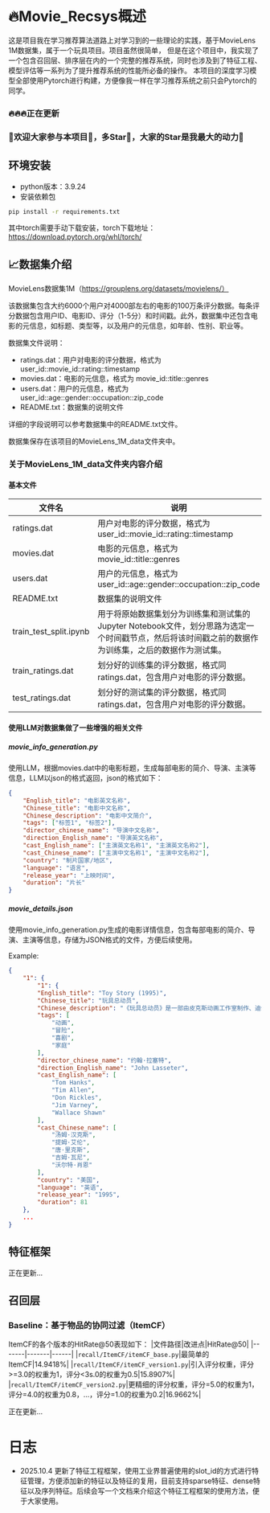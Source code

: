 # 🔥Movie_Recsys概述
这是项目我在学习推荐算法道路上对学习到的一些理论的实践，基于MovieLens 1M数据集，属于一个玩具项目。项目虽然很简单，
但是在这个项目中，我实现了一个包含召回层、排序层在内的一个完整的推荐系统，同时也涉及到了特征工程、模型评估等一系列为了提升推荐系统的性能所必备的操作。
本项目的深度学习模型全部使用Pytorch进行构建，方便像我一样在学习推荐系统之前只会Pytorch的同学。

### 🔥🔥🔥正在更新
### 👏欢迎大家参与本项目💪，多Star🌟，大家的Star是我最大的动力🌟

## 环境安装
- python版本：3.9.24
- 安装依赖包
```bash
pip install -r requirements.txt
```
其中torch需要手动下载安装，torch下载地址：https://download.pytorch.org/whl/torch/

## 📈数据集介绍
MovieLens数据集1M（https://grouplens.org/datasets/movielens/）

该数据集包含大约6000个用户对4000部左右的电影的100万条评分数据。每条评分数据包含用户ID、电影ID、评分（1-5分）和时间戳。此外，数据集中还包含电影的元信息，如标题、类型等，以及用户的元信息，如年龄、性别、职业等。

数据集文件说明：
- ratings.dat：用户对电影的评分数据，格式为 user_id::movie_id::rating::timestamp
- movies.dat：电影的元信息，格式为 movie_id::title::genres
- users.dat：用户的元信息，格式为 user_id::age::gender::occupation::zip_code
- README.txt：数据集的说明文件

详细的字段说明可以参考数据集中的README.txt文件。

数据集保存在该项目的MovieLens_1M_data文件夹中。

### 关于MovieLens_1M_data文件夹内容介绍

#### 基本文件
|文件名|说明|
|-------|-------|
|ratings.dat|用户对电影的评分数据，格式为 user_id::movie_id::rating::timestamp|
|movies.dat|电影的元信息，格式为 movie_id::title::genres|
|users.dat|用户的元信息，格式为 user_id::age::gender::occupation::zip_code|
|README.txt|数据集的说明文件|
|train_test_split.ipynb|用于将原始数据集划分为训练集和测试集的Jupyter Notebook文件，划分思路为选定一个时间戳节点，然后将该时间戳之前的数据作为训练集，之后的数据作为测试集。|
|train_ratings.dat|划分好的训练集的评分数据，格式同ratings.dat，包含用户对电影的评分数据。|
|test_ratings.dat|划分好的测试集的评分数据，格式同ratings.dat，包含用户对电影的评分数据。|

#### 使用LLM对数据集做了一些增强的相关文件
##### movie_info_generation.py
使用LLM，根据movies.dat中的电影标题，生成每部电影的简介、导演、主演等信息，LLM以json的格式返回，json的格式如下：
```json
{
    "English_title": "电影英文名称",
    "Chinese_title": "电影中文名称",
    "Chinese_description": "电影中文简介",
    "tags": ["标签1", "标签2"],
    "director_chinese_name": "导演中文名称",
    "direction_English_name": "导演英文名称",
    "cast_English_name": ["主演英文名称1", "主演英文名称2"],
    "cast_Chinese_name": ["主演中文名称1", "主演中文名称2"],
    "country": "制片国家/地区",
    "language": "语言",
    "release_year": "上映时间",
    "duration": "片长"
}
```

##### movie_details.json
使用movie_info_generation.py生成的电影详情信息，包含每部电影的简介、导演、主演等信息，存储为JSON格式的文件，方便后续使用。

Example:
```json
{
    "1": {
        "1": {
        "English_title": "Toy Story (1995)",
        "Chinese_title": "玩具总动员",
        "Chinese_description": "《玩具总动员》是一部由皮克斯动画工作室制作、迪士尼发行的动画电影，讲述了玩具们在主人离开后拥有的神奇生命。影片围绕小主人安迪最喜欢的牛仔胡迪展开，他原本是安迪最喜爱的玩具，但随着新玩具——一位太空骑警巴斯光年加入后，胡迪开始担心自己会被取代。在一次意外中，胡迪和巴斯光年被安迪的妹妹带离了家，他们必须携手合作，才能找回回家的路。途中，玩具们经历了各种冒险，彼此之间也逐渐建立了深厚的友谊。影片通过幽默和感人的情节，探讨了友情、忠诚和成长的主题。",
        "tags": [
            "动画",
            "冒险",
            "喜剧",
            "家庭"
        ],
        "director_chinese_name": "约翰·拉塞特",
        "direction_English_name": "John Lasseter",
        "cast_English_name": [
            "Tom Hanks",
            "Tim Allen",
            "Don Rickles",
            "Jim Varney",
            "Wallace Shawn"
        ],
        "cast_Chinese_name": [
            "汤姆·汉克斯",
            "提姆·艾伦",
            "唐·里克斯",
            "吉姆·瓦尼",
            "沃尔特·肖恩"
        ],
        "country": "美国",
        "language": "英语",
        "release_year": "1995",
        "duration": 81
    },
    ...
}
```

## 特征框架

正在更新...

## 召回层
### Baseline：基于物品的协同过滤（ItemCF）

ItemCF的各个版本的HitRate@50表现如下：
|文件路径|改进点|HitRate@50|
|-------|-------|------|
|`recall/ItemCF/itemCF_base.py`|最简单的ItemCF|14.9418%|
|`recall/ItemCF/itemCF_version1.py`|引入评分权重，评分>=3.0的权重为1，评分<3s.0的权重为0.5|15.8907%|
|`recall/ItemCF/itemCF_version2.py`|更精细的评分权重，评分=5.0的权重为1，评分=4.0的权重为0.8，...，评分=1.0的权重为0.2|16.9662%|

正在更新...


# 日志
- 2025.10.4 
更新了特征工程框架，使用工业界普遍使用的slot_id的方式进行特征管理，方便添加新的特征以及特征的复用，目前支持sparse特征、dense特征以及序列特征。后续会写一个文档来介绍这个特征工程框架的使用方法，便于大家使用。